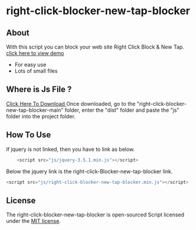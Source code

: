 # right-click-blocker-new-tap-blocker


## About

With this script you can block your web site Right Click Block & New Tap. <a href="https://webmasteriqbal.github.io/right-click-blocker-new-tap-blocker/Demo/index.html">click here to view demo</a>

- For easy use
- Lots of small files


## Where is Js File ?

<a href="https://github.com/webmasteriqbal/right-click-blocker-new-tap-blocker/archive/main.zip">Click Here To Download </a> Once downloaded, go to the "right-click-blocker-new-tap-blocker-main" folder, enter the "dist" folder and paste the "js" folder into the project folder.


## How To Use 
If jquery is not linked, then you have to link as below.
```js
    <script src="js/jquery-3.5.1.min.js"></script>
```

Below the jquery link is the right-click-Blocker-new-tap-blocker link.
```js
<script src="js/right-click-blocker-new-tap-blocker.min.js"></script>
```


## License

The right-click-blocker-new-tap-blocker is open-sourced Script licensed under the [MIT license](https://opensource.org/licenses/MIT).
